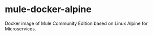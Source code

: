 # mule-docker-alpine
Docker image of Mule Community Edition based on Linux Alpine for Microservices. 
